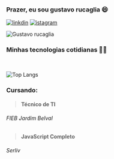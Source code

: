 ### Prazer, eu sou gustavo rucaglia 😄

[![linkdin](https://img.shields.io/badge/LinkedIn-0077B5?style=for-the-badge&logo=linkedin&logoColor=white)](https://www.linkedin.com/in/gustavo-rucaglia-bozetti-santiago-031888248/)
[![istagram](https://img.shields.io/badge/Instagram-E4405F?style=for-the-badge&logo=instagram&logoColor=white)](https://www.instagram.com/tangerina696/)

![Gustavo rucaglia](https://github-readme-stats.vercel.app/api?username=gustavoRucaglia&show_icons=true&theme=radical)


### Minhas tecnologias cotidianas 🧑‍💻
<br>

![Top Langs](https://github-readme-stats.vercel.app/api/top-langs/?username=gustavoRucaglia&layout=compact)

<h3>Cursando:</h3>

> <h4>Técnico de TI</h4>
<h6>FIEB Jardim Belval</h6>

> <h4> JavaScript Completo</h4>
<h6>Serliv<h6>
